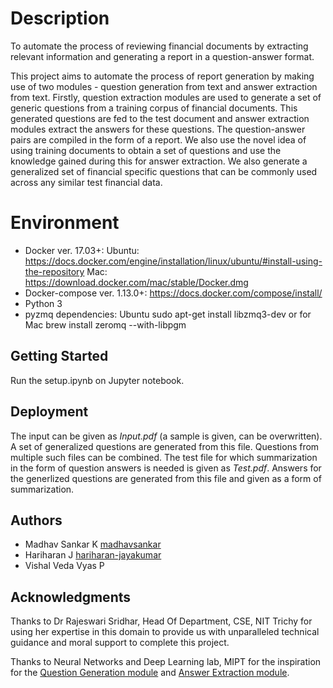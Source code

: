 # Description
To automate the process of reviewing financial documents by extracting relevant information and generating a report in a question-answer format.

This project aims to automate the process of report generation by making use of two modules - question generation from text and answer extraction from text. Firstly, question extraction modules are used to generate a set of generic questions from a training corpus of financial documents. This generated questions are fed to the test document and answer extraction modules extract the answers for these questions. The question-answer pairs are compiled in the form of a report. We also use the novel idea of using training documents to obtain a set of questions and use the knowledge gained during this for answer extraction. We also generate a generalized set of financial specific questions that can be commonly used across any similar test financial data. 

# Environment
* Docker ver. 17.03+:
  Ubuntu: https://docs.docker.com/engine/installation/linux/ubuntu/#install-using-the-repository
  Mac: https://download.docker.com/mac/stable/Docker.dmg
* Docker-compose ver. 1.13.0+: https://docs.docker.com/compose/install/
* Python 3
* pyzmq dependencies: Ubuntu sudo apt-get install libzmq3-dev or for Mac brew install zeromq --with-libpgm

## Getting Started
Run the setup.ipynb on Jupyter notebook. 

## Deployment
The input can be given as *Input.pdf* (a sample is given, can be overwritten). A set of generalized questions are generated from this file. Questions from multiple such files can be combined. The test file for which summarization in the form of question answers is needed is given as *Test.pdf*. Answers for the generlized questions are generated from this file and given as a form of summarization.

## Authors
* Madhav Sankar K [madhavsankar](https://github.com/madhavsankar)
* Hariharan J [hariharan-jayakumar](https://github.com/hariharan-jayakumar)
* Vishal Veda Vyas P 

## Acknowledgments
Thanks to Dr Rajeswari Sridhar, Head Of Department, CSE, NIT Trichy for using her expertise in this domain to provide us with unparalleled technical guidance and moral support to complete this project.

Thanks to Neural Networks and Deep Learning lab, MIPT for the inspiration for the [Question Generation module](https://github.com/deepmipt/question_generation) and [Answer Extraction module](https://github.com/deepmipt/DeepPavlov).


